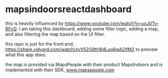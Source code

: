 # mapsindoorsreactdashboard

this is heavily influenced by https://www.youtube.com/watch?v=uoJ0Tv-BFcQ. I am taking this dashboard, adding some filter logic, adding a map, and also filtering the map based on the UI filter.

this repo is just for the front end, https://share.vidyard.com/watch/zvV52G8tH84Laq8wA2ifM2 to preview what this app does.

the map is provided via MapsPeople with their product MapsIndoors and is implemented with their SDK, www.mapspeople.com
